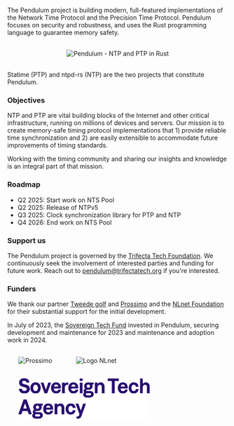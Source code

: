 The Pendulum project is building modern, full-featured implementations of the Network Time Protocol and the Precision Time Protocol. Pendulum focuses on security and robustness, and uses the Rust programming language to guarantee memory safety. 

<p align="center" >
<br />
<img width="500px" alt="Pendulum - NTP and PTP in Rust" src="https://raw.githubusercontent.com/pendulum-project/.github/main/profile/pendulum-illustration-v3.jpg" />
<br /><br />
</p>

Statime (PTP) and ntpd-rs (NTP) are the two projects that constitute Pendulum.

### Objectives

NTP and PTP are vital building blocks of the Internet and other critical infrastructure, running on millions of devices and servers. Our mission is to create memory-safe timing protocol implementations that 1) provide reliable time synchronization and 2) are easily extensible to accommodate future improvements of timing standards.

Working with the timing community and sharing our insights and knowledge is an integral part of that mission.

### Roadmap

- Q2 2025: Start work on NTS Pool 
- Q2 2025: Release of NTPv5
- Q3 2025: Clock synchronization library for PTP and NTP
- Q4 2026: End work on NTS Pool

### Support us

The Pendulum project is governed by the [Trifecta Tech Foundation](https://trifectatech.org/). We continuously seek the involvement of interested parties and funding for future work. Reach out to pendulum@trifectatech.org if you're interested.

### Funders

We thank our partner [Tweede golf] and [Prossimo] and the [NLnet Foundation] for their substantial support for the initial development. 

In July of 2023, the [Sovereign Tech Fund] invested in Pendulum, securing development and maintenance for 2023 and maintenance and adoption work in 2024.

<img style="margin: 1rem 5% 1rem 5%;"  alt="Prossimo" src="https://www.memorysafety.org/images/Prossimo%20Brand%20Assets/Prossimo%20Horizontal%20Full%20Color.svg" width="300px"/>

<img style="margin: 1rem 5% 1rem 5%;" src="https://nlnet.nl/logo/banner.svg" alt="Logo NLnet"  width="300px" />

<img style="margin: 1rem 5% 1rem 5%;" src="https://raw.githubusercontent.com/pendulum-project/.github/main/profile/sta-color.png" alt="Logo Sovereign Tech Fund"  width="300px" />

[Tweede golf]: https://tweedegolf.nl/en
[Sovereign Tech Fund]: https://sovereigntechfund.de/en/
[Prossimo]: https://www.memorysafety.org/
[NLnet Foundation]: https://nlnet.nl/




